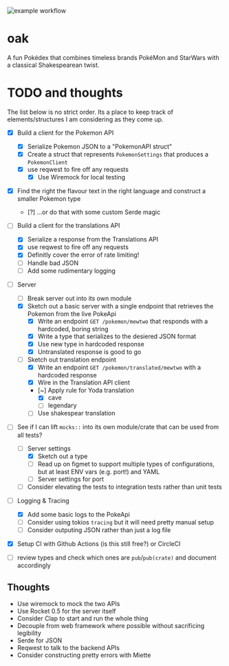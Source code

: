 ![example workflow](https://github.com/felipesere/oak/actions/workflows/actions.yml/badge.svg)

# oak
A fun Pokédex that combines timeless brands PokéMon and StarWars with a classical Shakespearean twist.


# TODO and thoughts
The list below is no strict order. Its a place to keep track of elements/structures I am considering
as they come up.

* [x] Build a client for the Pokemon API
  * [x] Serialize Pokemon JSON to a "PokemonAPI struct"
  * [x] Create a struct that represents `PokemonSettings` that produces a `PokemonClient`
  * [x] use reqwest to fire off any requests
    * [x] Use Wiremock for local testing

* [x] Find the right the flavour text in the right language and construct a smaller Pokemon type
  * [?] ...or do that with some custom Serde magic

* [ ] Build a client for the translations API
  * [x] Serialize a response from the Translations API
  * [x] use reqwest to fire off any requests
  * [x] Definitly cover the error of rate limiting!
  * [ ] Handle bad JSON
  * [ ] Add some rudimentary logging

* [ ] Server
  * [ ] Break server out into its own module
  * [x] Sketch out a basic server with a single endpoint that retrieves the Pokemon from the live PokeApi
      * [x] Write an endpoint `GET /pokemon/mewtwo` that responds with a hardcoded, boring string
      * [x] Write a type that serializes to the desiered JSON format
      * [x] Use new type in hardcoded response
      * [x] Untranslated response is good to go
   * [ ] Sketch out translation endpoint
      * [x] Write an endpoint `GET /pokemon/translated/mewtwo` with a hardcoded response
      * [x] Wire in the Translation API client
      * [~] Apply rule for Yoda translation
          * [x] cave
          * [ ] legendary
      * [ ] Use shakespear translation

* [ ] See if I can lift `mocks::` into its own module/crate that can be used from all tests?

  * [ ] Server settings
    * [x] Sketch out a type
    * [ ] Read up on figmet to support multiple types of configurations, but at least ENV vars (e.g. port!) and YAML
    * [ ] Server settings for port
  * [ ] Consider elevating the tests to integration tests rather than unit tests

* [ ] Logging & Tracing
    * [x] Add some basic logs to the PokeApi
    * [ ] Consider using tokios `tracing` but it will need pretty manual setup
    * [ ] Consider outputing JSON rather than just a log file

* [x] Setup CI with Github Actions (is this still free?) or CircleCI
* [ ] review types and check which ones are `pub`/`pub(crate)` and document accordingly


## Thoughts

* Use wiremock to mock the two APIs
* Use Rocket 0.5 for the server itself
* Consider Clap to start and run the whole thing
* Decouple from web framework where possible without sacrificing legibility
* Serde for JSON
* Reqwest to talk to the backend APIs
* Consider constructing pretty errors with Miette
